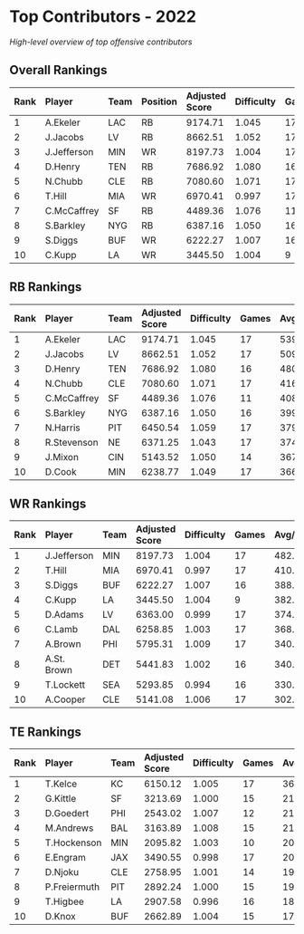 # Top Contributors - 2022

*High-level overview of top offensive contributors*

## Overall Rankings

| Rank | Player      | Team | Position | Adjusted Score | Difficulty | Games | Avg/Game | Typical | Consistency | Trend      |
| :----| :-----------| :----| :--------| :--------------| :----------| :-----| :--------| :-------| :-----------| :----------|
| 1    | A.Ekeler    | LAC  | RB       | 9174.71        | 1.045      | 17    | 539.69   | 560.77  | 10/3/4      | Stable     |
| 2    | J.Jacobs    | LV   | RB       | 8662.51        | 1.052      | 17    | 509.56   | 446.84  | 9/0/8       | Increasing |
| 3    | J.Jefferson | MIN  | WR       | 8197.73        | 1.004      | 17    | 482.22   | 584.72  | 9/2/6       | Increasing |
| 4    | D.Henry     | TEN  | RB       | 7686.92        | 1.080      | 16    | 480.43   | 495.81  | 8/2/6       | Decreasing |
| 5    | N.Chubb     | CLE  | RB       | 7080.60        | 1.071      | 17    | 416.51   | 403.26  | 9/0/8       | Decreasing |
| 6    | T.Hill      | MIA  | WR       | 6970.41        | 0.997      | 17    | 410.02   | 370.44  | 9/1/7       | Stable     |
| 7    | C.McCaffrey | SF   | RB       | 4489.36        | 1.076      | 11    | 408.12   | 353.64  | 3/2/6       | Decreasing |
| 8    | S.Barkley   | NYG  | RB       | 6387.16        | 1.050      | 16    | 399.20   | 431.18  | 8/2/6       | Decreasing |
| 9    | S.Diggs     | BUF  | WR       | 6222.27        | 1.007      | 16    | 388.89   | 400.22  | 8/2/6       | Stable     |
| 10   | C.Kupp      | LA   | WR       | 3445.50        | 1.004      | 9     | 382.83   | 428.93  | 3/0/6       | Stable     |

## RB Rankings

| Rank | Player      | Team | Adjusted Score | Difficulty | Games | Avg/Game | Typical | Consistency | Trend      |
| :----| :-----------| :----| :--------------| :----------| :-----| :--------| :-------| :-----------| :----------|
| 1    | A.Ekeler    | LAC  | 9174.71        | 1.045      | 17    | 539.69   | 560.77  | 10/3/4      | Stable     |
| 2    | J.Jacobs    | LV   | 8662.51        | 1.052      | 17    | 509.56   | 446.84  | 9/0/8       | Increasing |
| 3    | D.Henry     | TEN  | 7686.92        | 1.080      | 16    | 480.43   | 495.81  | 8/2/6       | Decreasing |
| 4    | N.Chubb     | CLE  | 7080.60        | 1.071      | 17    | 416.51   | 403.26  | 9/0/8       | Decreasing |
| 5    | C.McCaffrey | SF   | 4489.36        | 1.076      | 11    | 408.12   | 353.64  | 3/2/6       | Increasing |
| 6    | S.Barkley   | NYG  | 6387.16        | 1.050      | 16    | 399.20   | 431.18  | 8/2/6       | Decreasing |
| 7    | N.Harris    | PIT  | 6450.54        | 1.059      | 17    | 379.44   | 360.19  | 9/2/6       | Stable     |
| 8    | R.Stevenson | NE   | 6371.25        | 1.043      | 17    | 374.78   | 393.86  | 9/0/8       | Decreasing |
| 9    | J.Mixon     | CIN  | 5143.52        | 1.050      | 14    | 367.39   | 316.74  | 6/2/6       | Stable     |
| 10   | D.Cook      | MIN  | 6238.77        | 1.049      | 17    | 366.99   | 372.30  | 9/1/7       | Decreasing |

## WR Rankings

| Rank | Player      | Team | Adjusted Score | Difficulty | Games | Avg/Game | Typical | Consistency | Trend      |
| :----| :-----------| :----| :--------------| :----------| :-----| :--------| :-------| :-----------| :----------|
| 1    | J.Jefferson | MIN  | 8197.73        | 1.004      | 17    | 482.22   | 584.72  | 9/2/6       | Increasing |
| 2    | T.Hill      | MIA  | 6970.41        | 0.997      | 17    | 410.02   | 370.44  | 9/1/7       | Stable     |
| 3    | S.Diggs     | BUF  | 6222.27        | 1.007      | 16    | 388.89   | 400.22  | 8/2/6       | Stable     |
| 4    | C.Kupp      | LA   | 3445.50        | 1.004      | 9     | 382.83   | 428.93  | 3/0/6       | Stable     |
| 5    | D.Adams     | LV   | 6363.00        | 0.999      | 17    | 374.29   | 310.86  | 9/0/8       | Decreasing |
| 6    | C.Lamb      | DAL  | 6258.85        | 1.003      | 17    | 368.17   | 346.40  | 8/5/4       | Stable     |
| 7    | A.Brown     | PHI  | 5795.31        | 1.009      | 17    | 340.90   | 340.64  | 10/2/5      | Stable     |
| 8    | A.St. Brown | DET  | 5441.83        | 1.002      | 16    | 340.11   | 314.00  | 8/2/6       | Stable     |
| 9    | T.Lockett   | SEA  | 5293.85        | 0.994      | 16    | 330.87   | 325.99  | 8/3/5       | Stable     |
| 10   | A.Cooper    | CLE  | 5141.08        | 1.006      | 17    | 302.42   | 272.06  | 9/0/8       | Decreasing |

## TE Rankings

| Rank | Player       | Team | Adjusted Score | Difficulty | Games | Avg/Game | Typical | Consistency | Trend      |
| :----| :------------| :----| :--------------| :----------| :-----| :--------| :-------| :-----------| :----------|
| 1    | T.Kelce      | KC   | 6150.12        | 1.005      | 17    | 361.77   | 339.86  | 10/1/6      | Decreasing |
| 2    | G.Kittle     | SF   | 3213.69        | 1.000      | 15    | 214.25   | 198.29  | 6/1/8       | Increasing |
| 3    | D.Goedert    | PHI  | 2543.02        | 1.007      | 12    | 211.92   | 183.32  | 4/1/7       | Stable     |
| 4    | M.Andrews    | BAL  | 3163.89        | 1.008      | 15    | 210.93   | 178.61  | 7/0/8       | Decreasing |
| 5    | T.Hockenson  | MIN  | 2095.82        | 1.003      | 10    | 209.58   | 196.73  | 4/0/6       | Stable     |
| 6    | E.Engram     | JAX  | 3490.55        | 0.998      | 17    | 205.33   | 197.34  | 9/2/6       | Decreasing |
| 7    | D.Njoku      | CLE  | 2758.95        | 1.001      | 14    | 197.07   | 189.45  | 7/0/7       | Decreasing |
| 8    | P.Freiermuth | PIT  | 2892.24        | 1.000      | 15    | 192.82   | 186.32  | 7/2/6       | Decreasing |
| 9    | T.Higbee     | LA   | 2907.58        | 0.996      | 16    | 181.72   | 170.28  | 8/1/7       | Stable     |
| 10   | D.Knox       | BUF  | 2662.89        | 1.004      | 15    | 177.53   | 159.18  | 7/1/7       | Increasing |

